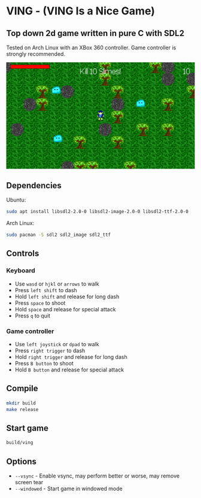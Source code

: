 # VING - (VING Is a Nice Game)

## Top down 2d game written in pure C with SDL2 

Tested on Arch Linux with an XBox 360 controller. Game controller is strongly 
recommended.

![](screenshot.png)

## Dependencies

Ubuntu:

```bash
sudo apt install libsdl2-2.0-0 libsdl2-image-2.0-0 libsdl2-ttf-2.0-0
```

Arch Linux:

```bash
sudo pacman -S sdl2 sdl2_image sdl2_ttf
```

## Controls

### Keyboard

* Use `wasd` or `hjkl` or `arrows` to walk
* Press `left shift` to dash
* Hold `left shift` and release for long dash
* Press `space` to shoot
* Hold `space` and release for special attack
* Press `q` to quit

### Game controller

* Use `left joystick` or `dpad` to walk
* Press `right trigger` to dash
* Hold `right trigger` and release for long dash
* Press `B button` to shoot
* Hold `B button` and release for special attack

## Compile

```bash
mkdir build
make release
```

## Start game

```bash
build/ving
```

## Options

* `--vsync` - Enable vsync, may perform better or worse, may remove screen tear
* `--windowed` - Start game in windowed mode
